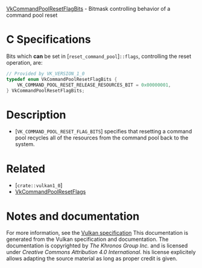 [VkCommandPoolResetFlagBits](https://www.khronos.org/registry/vulkan/specs/1.3-extensions/man/html/VkCommandPoolResetFlagBits.html) - Bitmask controlling behavior of a command pool reset

# C Specifications
Bits which  **can**  be set in [`reset_command_pool`]`::flags`, controlling
the reset operation, are:
```c
// Provided by VK_VERSION_1_0
typedef enum VkCommandPoolResetFlagBits {
    VK_COMMAND_POOL_RESET_RELEASE_RESOURCES_BIT = 0x00000001,
} VkCommandPoolResetFlagBits;
```

# Description
- [`VK_COMMAND_POOL_RESET_FLAG_BITS`] specifies that resetting a command pool recycles all of the resources from the command pool back to the system.

# Related
- [`crate::vulkan1_0`]
- [VkCommandPoolResetFlags]()

# Notes and documentation
For more information, see the [Vulkan specification](https://www.khronos.org/registry/vulkan/specs/1.3-extensions/html/vkspec.html)
This documentation is generated from the Vulkan specification and documentation.
The documentation is copyrighted by *The Khronos Group Inc.* and is licensed under *Creative Commons Attribution 4.0 International*.
his license explicitely allows adapting the source material as long as proper credit is given.
        